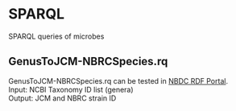 # SPARQL
SPARQL queries of microbes

## GenusToJCM-NBRCSpecies.rq
GenusToJCM-NBRCSpecies.rq can be tested in [NBDC RDF Portal](https://integbio.jp/rdf/sparql).<br>
Input: NCBI Taxonomy ID list (genera)<br>
Output: JCM and NBRC strain ID
